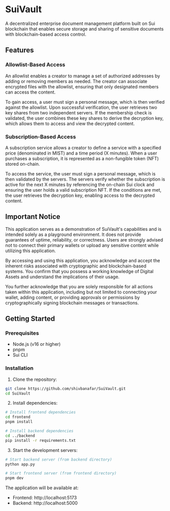 # SuiVault

A decentralized enterprise document management platform built on Sui blockchain that enables secure storage and sharing of sensitive documents with blockchain-based access control.

## Features

### Allowlist-Based Access
An allowlist enables a creator to manage a set of authorized addresses by adding or removing members as needed. The creator can associate encrypted files with the allowlist, ensuring that only designated members can access the content.

To gain access, a user must sign a personal message, which is then verified against the allowlist. Upon successful verification, the user retrieves two key shares from two independent servers. If the membership check is validated, the user combines these key shares to derive the decryption key, which allows them to access and view the decrypted content.

### Subscription-Based Access
A subscription service allows a creator to define a service with a specified price (denominated in MIST) and a time period (X minutes). When a user purchases a subscription, it is represented as a non-fungible token (NFT) stored on-chain.

To access the service, the user must sign a personal message, which is then validated by the servers. The servers verify whether the subscription is active for the next X minutes by referencing the on-chain Sui clock and ensuring the user holds a valid subscription NFT. If the conditions are met, the user retrieves the decryption key, enabling access to the decrypted content.

## Important Notice
This application serves as a demonstration of SuiVault's capabilities and is intended solely as a playground environment. It does not provide guarantees of uptime, reliability, or correctness. Users are strongly advised not to connect their primary wallets or upload any sensitive content while utilizing this application.

By accessing and using this application, you acknowledge and accept the inherent risks associated with cryptographic and blockchain-based systems. You confirm that you possess a working knowledge of Digital Assets and understand the implications of their usage.

You further acknowledge that you are solely responsible for all actions taken within this application, including but not limited to connecting your wallet, adding content, or providing approvals or permissions by cryptographically signing blockchain messages or transactions.

## Getting Started

### Prerequisites
- Node.js (v16 or higher)
- pnpm
- Sui CLI

### Installation

1. Clone the repository:
```bash
git clone https://github.com/shivbanafar/SuiVault.git
cd SuiVault
```

2. Install dependencies:
```bash
# Install frontend dependencies
cd frontend
pnpm install

# Install backend dependencies
cd ../backend
pip install -r requirements.txt
```

3. Start the development servers:
```bash
# Start backend server (from backend directory)
python app.py

# Start frontend server (from frontend directory)
pnpm dev
```

The application will be available at:
- Frontend: http://localhost:5173
- Backend: http://localhost:5000
